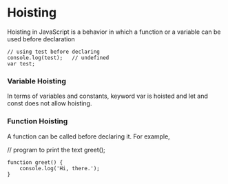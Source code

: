 # Hoisting

Hoisting in JavaScript is a behavior in which a function or a variable can be used before declaration

```javascript,editable
// using test before declaring
console.log(test);   // undefined
var test;
```

### Variable Hoisting

In terms of variables and constants, keyword var is hoisted and let and const does not allow hoisting.

### Function Hoisting

A function can be called before declaring it. For example,

// program to print the text
greet();

```javascript,editable
function greet() {
    console.log('Hi, there.');
}
```
